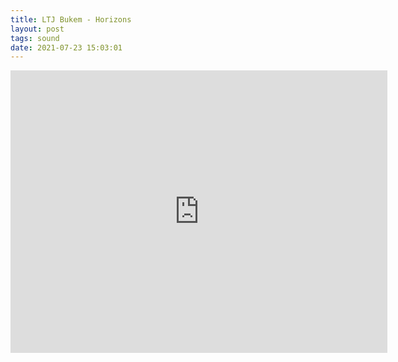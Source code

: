 ```yaml
---
title: LTJ Bukem - Horizons
layout: post
tags: sound
date: 2021-07-23 15:03:01
---
```

<iframe width="603" height="452" src="https://www.youtube.com/embed/omJuxrA5NhM" frameborder="0" allowfullscreen="true"></iframe>
